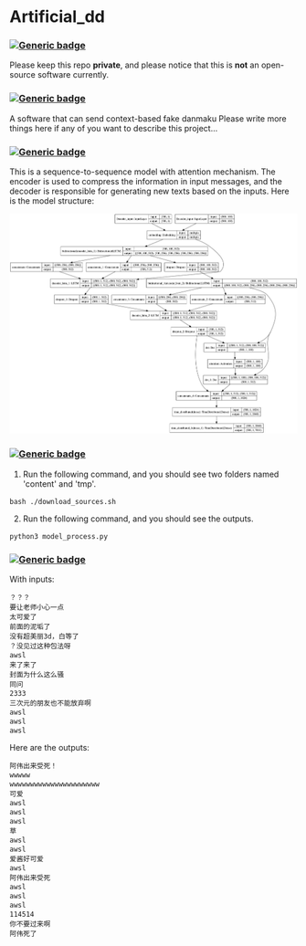 # Artificial_dd

### [![Generic badge](https://img.shields.io/badge/0-Notification-<COLOR>.svg)](https://shields.io/)
Please keep this repo **private**, and please notice that this is **not** an open-source software currently. 

### [![Generic badge](https://img.shields.io/badge/1-Introduction-<COLOR>.svg)](https://shields.io/)
A software that can send context-based fake danmaku
Please write more things here if any of you want to describe this project...

### [![Generic badge](https://img.shields.io/badge/2-Model_structure-<COLOR>.svg)](https://shields.io/)
This is a sequence-to-sequence model with attention mechanism. The encoder is used to compress the information in input messages, and the decoder is responsible for generating new texts based on the inputs. Here is the model structure:

<p>
    <img src="model_picture/model.png"/>
</p>

### [![Generic badge](https://img.shields.io/badge/3-Utilization-<COLOR>.svg)](https://shields.io/)
1. Run the following command, and you should see two folders named 'content' and 'tmp'.
```
bash ./download_sources.sh
```
2. Run the following command, and you should see the outputs.
```
python3 model_process.py
```

### [![Generic badge](https://img.shields.io/badge/4-Output_example-<COLOR>.svg)](https://shields.io/)

With inputs:
```
？？？
要让老师小心一点
太可爱了
前面的泥垢了
没有超美丽3d，白等了
？没见过这种包法呀
awsl
来了来了
封面为什么这么骚
同问
2333
三次元的朋友也不能放弃啊
awsl
awsl
awsl
```
Here are the outputs:
```
阿伟出来受死！
wwwww
wwwwwwwwwwwwwwwwwwwwww
可爱
awsl
awsl
awsl
草
awsl
awsl
爱酱好可爱
awsl
阿伟出来受死
awsl
awsl
awsl
114514
你不要过来啊
阿伟死了
```
